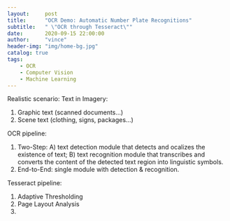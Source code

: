```yaml
---
layout:     post
title:      "OCR Demo: Automatic Number Plate Recognitions"
subtitle:   " \"OCR through Tesseract\""
date:       2020-09-15 22:00:00
author:     "vince"
header-img: "img/home-bg.jpg"
catalog: true
tags:
    - OCR
    - Computer Vision 
    - Machine Learning
---
```


Realistic scenario: Text in Imagery:
1. Graphic text (scanned documents...)
2. Scene text (clothing, signs, packages...)

OCR pipeline:
1. Two-Step: A) text detection module that detects and ocalizes the existence of text; B) text recognition module that transcribes and converts the content of the detected text region into linguistic symbols.
2. End-to-End: single module with detection & recognition.

Tesseract pipeline:
1. Adaptive Thresholding
2. Page Layout Analysis
3. 



